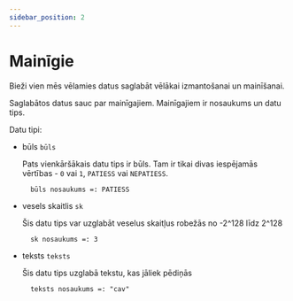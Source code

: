 ```yaml
---
sidebar_position: 2
---
```


# Mainīgie

Bieži vien mēs vēlamies datus saglabāt vēlākai izmantošanai un mainīšanai.

Saglabātos datus sauc par mainīgajiem. Mainīgajiem ir nosaukums un datu tips.

Datu tipi:

- būls `būls`

  Pats vienkāršākais datu tips ir būls. Tam ir tikai divas iespējamās vērtības - `0` vai `1`, `PATIESS` vai `NEPATIESS`.

  ```
    būls nosaukums =: PATIESS
  ```

- vesels skaitlis `sk`

  Šis datu tips var uzglabāt veselus skaitļus robežās no -2^128 līdz 2^128

  ```
    sk nosaukums =: 3
  ```

- teksts `teksts`

  Šis datu tips uzglabā tekstu, kas jāliek pēdiņās

  ```
    teksts nosaukums =: "cav"
  ```
